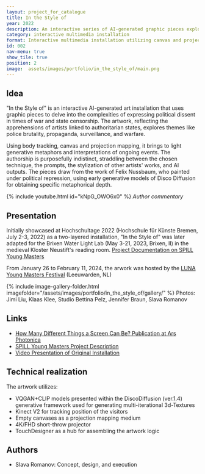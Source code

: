 ```yaml
---
layout: project_for_catalogue
title: In the Style of
year: 2022
description: An interactive series of AI-generated graphic pieces exploring challenges of critical political artistic expression under war and state censorship conditions
category: interactive multimedia installation
format: Interactive multimedia installation utilizing canvas and projection mapping.
id: 002
nav-menu: true
show_tile: true
position: 2
image:  assets/images/portfolio/in_the_style_of/main.png
---
```


## Idea

"In the Style of" is an interactive AI-generated art installation that uses graphic pieces to delve into the complexities of expressing political dissent in times of war and state censorship. The artwork, reflecting the apprehensions of artists linked to authoritarian states, explores themes like police brutality, propaganda, surveillance, and warfare. 

Using body tracking, canvas and projection mapping, it brings to light generative metaphors and interpretations of ongoing events. The authorship is purposefully indistinct, straddling between the chosen technique, the prompts, the stylization of other artists' works, and AI outputs. The pieces draw from the work of Felix Nussbaum, who painted under political repression, using early generative models of Disco Diffusion for obtaining specific metaphorical depth.

{% include youtube.html id="kNpG_OWO6x0" %}
*Author commentary*

## Presentation

Initially showcased at Hochschultage 2022 (Hochschule für Künste Bremen, July 2-3, 2022) as a two-layered installation, "In the Style of" was later adapted for the Brixen Water Light Lab (May 3-21, 2023, Brixen, II) in the medieval Kloster Neustift's reading room. [Project Documentation on SPILL Young Masters](https://spill.hfk-bremen.de/slava-romanov/)

From January 26 to February 11, 2024, the arwork was hosted by the [LUNA Young Masters Festival](https://mediaartfriesland.nl/archief-en/luna-2024-en/2024-ym-romanov-slava-en/) (Leeuwarden, NL) 

{% include image-gallery-folder.html imagefolder="/assets/images/portfolio/in_the_style_of/gallery/" %}
Photos: Jimi Liu, Klaas Klee, Studio Bettina Pelz, Jennifer Braun, Slava Romanov

## Links
- [How Many Different Things a Screen Can Be? Publication at Ars Photonica](https://arsphotonica.net/martina-stella-designing-an-exhibition-as-a-laboratory/)
- [SPILL Young Masters Project Description](https://spill.hfk-bremen.de/slava-romanov/)
- [Video Presentation of Original Installation](https://youtu.be/Waa8pnL6WdM)




## Technical realization
The artwork utilizes:
- VQGAN+CLIP models presented within the DiscoDiffusion (ver.1.4) generative framework used for generating multi-iterational 3d-Textures
- Kinect V2 for tracking position of the visitors
- Empty canvases as a projection mapping medium
- 4K/FHD short-throw projector
- TouchDesigner as a hub for assembling the artwork logic

## Authors

- Slava Romanov: Concept, design, and execution
